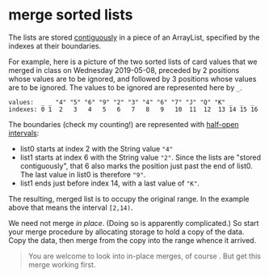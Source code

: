 # merge sorted lists

The lists are stored
[contiguously](https://www.merriam-webster.com/dictionary/contiguous)
in a piece of an ArrayList, specified by
the indexes at their boundaries.

For example, here is a picture of the two 
sorted lists of card values
that we merged in class on Wednesday 2019-05-08, 
preceded by 2 positions whose values are to be ignored,
and followed by 3 positions whose values are to be ignored.
The values to be ignored are represented here by `_`.
```
values:  _ _ "4" "5" "6" "9" "2" "3" "4" "6" "7" "J" "Q" "K" _  _  _
indexes: 0 1  2   3   4   5   6   7   8   9   10  11  12  13 14 15 16 
```
The boundaries (check my counting!) are represented
with [half-open intervals](https://en.wikipedia.org/wiki/Interval_(mathematics)#Terminology):
* list0 starts at index 2 with the String value `"4"`
* list1 starts at index 6 with the String value `"2"`. 
Since the lists are "stored contiguously", that 6 also 
marks the position just past the end of list0.
The last value in list0 is therefore `"9"`.
* list1 ends just before index 14, with a last value
of `"K"`.

The resulting, merged list is to occupy the original range.
In the example above that means the interval `[2,14)`.

We need not merge *in place*.
(Doing so is apparently complicated.)
So start your merge procedure by allocating storage to hold 
a copy of the data. Copy the data, then
merge from the copy into the range whence it arrived.

>You are welcome to look into in-place merges, of course .
But get this merge working first.
